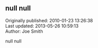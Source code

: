 ## null null  
Originally published: 2010-01-23 13:26:38  
Last updated: 2013-05-26 10:59:13  
Author: Joe Smith  
  
null null